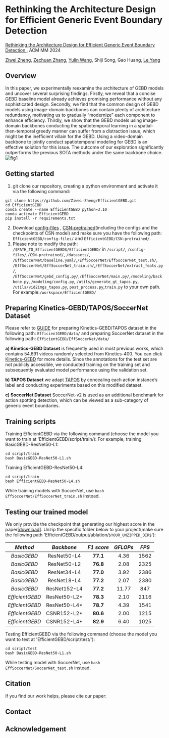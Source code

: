 # Rethinking the Architecture Design for Efficient Generic Event  Boundary Detection
[Rethinking the Architecture Design for Efficient Generic Event Boundary Detection  ](https://openreview.net/forum?id=sA2a5a5O4g&referrer=%5Bthe%20profile%20of%20Zechuan%20Zhang%5D(%2Fprofile%3Fid%3D~Zechuan_Zhang2)) , ACM MM 2024

[Ziwei Zheng](https://github.com/Ziwei-Zheng?tab=repositories), [Zechuan Zhang](https://github.com/zechuan2024), [Yulin Wang](https://github.com/blackfeather-wang), Shiji Song, Gao Huang, [Le Yang](https://github.com/yangle15)
## Overview
In this paper, we experimentally reexamine the architecture of GEBD models and uncover several surprising findings. Firstly, we reveal that a concise GEBD baseline model already achieves promising performance without any sophisticated design. Secondly, we find that the common design of GEBD models using image-domain backbones can contain plenty of architecture redundancy, motivating us to gradually “modernize” each component to enhance efficiency. Thirdly, we show that the GEBD models using image-domain backbones conducting the spatiotemporal learning in a spatial-then-temporal greedy manner can suffer from a distraction issue, which might be the inefficient villain for the GEBD. Using a video-domain backbone to jointly conduct spatiotemporal modeling for GEBD is an effective solution for this issue. 
The outcome of our exploration significantly outperforms the previous SOTA methods under the same backbone choice. 
![fig1](https://github.com/Ziwei-Zheng/EfficientGEBD/images/fig1.jpg)
## Getting started

1. git clone our repository, creating a python environment and activate it via the following command:
```
git clone https://github.com/Ziwei-Zheng/EfficientGEBD.git
cd EfficientGEBD
conda create --name EfficientGEBD python=3.10
conda activate EfficientGEBD
pip install -r requirements.txt
```
2. Download [config-files](https://drive.google.com/drive/folders/1B4gEWTVG3JR2KhLN4i7qZ2XM6e_Wx3Fh?usp=drive_link) , [CSN-pretrained](https://drive.google.com/drive/folders/1iaLFYMhwMEu3iaZK8aMAER572QcI7e-z?usp=drive_link)(including the configs and the checkpoints of CSN model) and make sure you have the following path: `EfficientGEBD/config-files/` and `EfficientGEBD/CSN-pretrained/`.
3. Please note to modify the path: `/$PATH_TO_EfficientGEBD$/EfficientGEBD/` in 
`/script/`, `/config-files/`,`/CSN-pretrained/`, `/datasets/`, `/EffSoccerNet/baseline.yaml/`,`/EffSoccerNet/EffSoccerNet_test.sh/`,
`/EffSoccerNet/EffSoccerNet_train.sh/`,`/EffSoccerNet/extract_feats.py/`,
`/EffSoccerNet/gebd_config.py/`,`/EffSoccerNet/main.py/`,`/modeling/backbone.py`, `/modeling/config.py`,  `/utils/generate_gt_tapos.py`, `/utils/vid2imgs_tapos.py`, `post_process.py`,`train.py` to your own path.
For example:`/workspace/EfficientGEBD/`

## Preparing Kinetics-GEBD/TAPOS/SoccerNet Dataset
Please refer to [GUIDE](https://github.com/ZZC/EfficientGEBD/main/GUIDE.md) for preparing Kinetics-GEBD/TAPOS dataset in the following path:
`EfficientGEBD/data/`
and preparing SoccerNet dataset in the following path:
`EfficientGEBD/EffSoccerNet/data/`

**a) Kinetics-GEBD Dataset** is frequently used in most previous works, which contains 54,691 videos randomly selected from Kinetics-400. You can click [Kinetics-GEBD](https://github.com/StanLei52/GEBD) for more details. Since the annotations for the test set are not publicly accessible, we conducted training on the training set and subsequently evaluated model performance using the validation set.

**b) TAPOS Dataset** 
 we adapt [TAPOS](https://sdolivia.github.io/TAPOS/) by concealing each action instance’s label and conducting experiments based on this modified dataset.

**c) SoccerNet Dataset** 
SoccerNet-v2 is used as an additional benchmark for action spotting detection, which can be viewed as a sub-category of generic event boundaries.


## Training scripts

Training EfficientGEBD via the following command (choose the model you want to train at 'EfficientGEBD/script/train/):
For example, training BasicGEBD-ResNet50-L1:
```
cd script/train
bash BasicGEBD-ResNet50-L1.sh
```
Training EfficientGEBD-ResNet50-L4:

```
cd script/train
bash EfficientGEBD-ResNet50-L4.sh
```
While training models with SoccerNet, use `bash EffSoccerNet/EffSoccerNet_train.sh` instead.

## Testing our trained model

We only provide the checkpoint that generating our highest score in the paper[[download](https://drive.google.com/file/d/1S4M-xnKpjWFGBimcRYzlEDFhDsWQWF_-/view?usp=drive_link)]. Unzip the specific folder below to your project(make sure the following path 'EfficientGEBD/output/ablation/`$YOUR_UNZIPPED_DIR$`'):

| _Method_| _Backbone_  | _F1 score_ | _GFLOPs_ | _FPS_ |
| :----: | :----: | :----: | :----: | :----: |
|  _BasicGEBD_ | ResNet50-L4  | **77.1** | 4.36 | 1562 |
| _BasicGEBD_  | ResNet50-L2  | **76.8** | 2.08 | 2325 |
| _BasicGEBD_  | ResNet34-L4  | **77.0** | 3.92 | 2386 |
| _BasicGEBD_  | ResNet18-L4  | **77.2** | 2.07 |2380  |
| _BasicGEBD_  | ResNet152-L4  | **77.2** | 11.77| 847 |
| _EfficientGEBD_  | ResNet50-L2*  | **78.3** | 2.10 | 2116 |
| _EfficientGEBD_  | ResNet50-L4*  | **78.7** | 4.39 |1541  |
| _EfficientGEBD_  | CSNR152-L2* | **80.6** | 2.00 | 1215 | 
| _EfficientGEBD_  | CSNR152-L4* | **82.9** | 6.40 | 1025 |


Testing EfficientGEBD via the following command (choose the model you want to test at 'EfficientGEBD/script/test/'):
```
cd script/test
bash BasicGEBD-ResNet50-L1.sh
```

While testing model with SoccerNet, use `bash EffSoccerNet/SoccerNet_test.sh` instead.

## Citation

If you find our work helps, please cite our paper:

## Contact



## Acknowledgement
